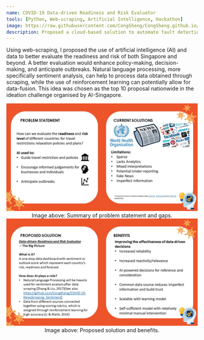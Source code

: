 ```yaml
---
name: COVID-19 Data-driven Readiness and Risk Evaluator
tools: [Python, Web-scraping, Artificial Intelligence, Hackathon]
image: https://raw.githubusercontent.com/CongSheng/CongSheng.github.io/master/images/Hackathons/Covid_Idea.jpg
description: Proposed a cloud-based solution to automate fault detection process for track inspection using AWS.
---
```

Using web-scraping, I proposed the use of artificial intelligence (AI) and data to better evaluate the readiness
and risk of both Singapore and beyond. A better evaluation would enhance policy-making, decision-making, and 
anticipate outbreaks. Natural language processing, more specifically sentiment analysis, can help to process data obtained
through scraping, while the  use of reinforcement learning can potentially allow for data-fusion. This idea was chosen as the top
10 proposal nationwide in the ideation challenge organised by AI-Singapore.

<img src="https://raw.githubusercontent.com/CongSheng/CongSheng.github.io/master/images/Hackathons/Covid_Problem.jpg" width="800" alt="Problem and current solution">
<center>Image above: Summary of problem statement and gaps.</center>

<img src="https://raw.githubusercontent.com/CongSheng/CongSheng.github.io/master/images/Hackathons/Covid_soln.jpg" width="800" alt="Proposed solution">
<center>Image above: Proposed solution and benefits.</center>

